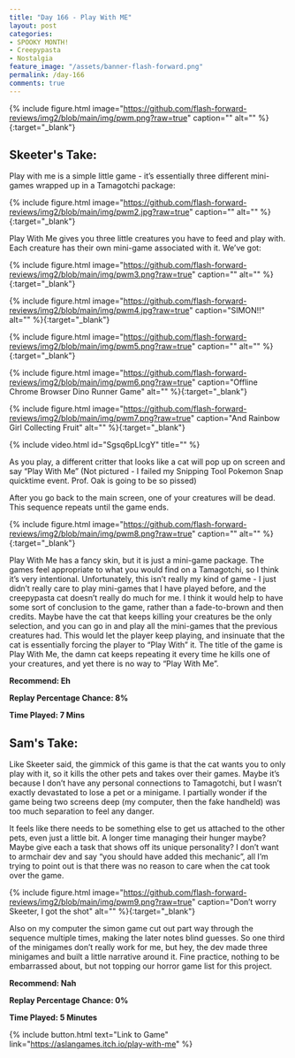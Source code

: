 ```yaml
---
title: "Day 166 - Play With ME"
layout: post
categories:
- SPOOKY MONTH!
- Creepypasta
- Nostalgia
feature_image: "/assets/banner-flash-forward.png"
permalink: /day-166
comments: true
---
```


{% include figure.html image="https://github.com/flash-forward-reviews/img2/blob/main/img/pwm.png?raw=true" caption="" alt="" %}{:target="_blank"}

## Skeeter's Take:

Play with me is a simple little game - it’s essentially three different mini-games wrapped up in a Tamagotchi package: 

{% include figure.html image="https://github.com/flash-forward-reviews/img2/blob/main/img/pwm2.jpg?raw=true" caption="" alt="" %}{:target="_blank"}

Play With Me gives you three little creatures you have to feed and play with. Each creature has their own mini-game associated with it. We’ve got: 

{% include figure.html image="https://github.com/flash-forward-reviews/img2/blob/main/img/pwm3.png?raw=true" caption="" alt="" %}{:target="_blank"}

{% include figure.html image="https://github.com/flash-forward-reviews/img2/blob/main/img/pwm4.jpg?raw=true" caption="SIMON!!" alt="" %}{:target="_blank"}

{% include figure.html image="https://github.com/flash-forward-reviews/img2/blob/main/img/pwm5.png?raw=true" caption="" alt="" %}{:target="_blank"}

{% include figure.html image="https://github.com/flash-forward-reviews/img2/blob/main/img/pwm6.png?raw=true" caption="Offline Chrome Browser Dino Runner Game" alt="" %}{:target="_blank"}

{% include figure.html image="https://github.com/flash-forward-reviews/img2/blob/main/img/pwm7.png?raw=true" caption="And Rainbow Girl Collecting Fruit" alt="" %}{:target="_blank"}

{% include video.html id="Sgsq6pLIcgY" title="" %}

As you play, a different critter that looks like a cat will pop up on screen and say “Play With Me” (Not pictured - I failed my Snipping Tool Pokemon Snap quicktime event. Prof. Oak is going to be so pissed)

After you go back to the main screen, one of your creatures will be dead. This sequence repeats until the game ends. 

{% include figure.html image="https://github.com/flash-forward-reviews/img2/blob/main/img/pwm8.png?raw=true" caption="" alt="" %}{:target="_blank"}

Play With Me has a fancy skin, but it is just a mini-game package. The games feel appropriate to what you would find on a Tamagotchi, so I think it’s very intentional. Unfortunately, this isn’t really my kind of game - I just didn’t really care to play mini-games that I have played before, and the creepypasta cat doesn’t really do much for me.  I think it would help to have some sort of conclusion to the game, rather than a fade-to-brown and then credits. Maybe have the cat that keeps killing your creatures be the only selection, and you can go in and play all the mini-games that the previous creatures had. This would let the player keep playing, and insinuate that the cat is essentially forcing the player to “Play With” it. The title of the game is Play With Me, the damn cat keeps repeating it every time he kills one of your creatures, and yet there is no way to “Play With Me”.

**Recommend: Eh**

**Replay Percentage Chance: 8%**

**Time Played: 7 Mins**

## Sam's Take:

Like Skeeter said, the gimmick of this game is that the cat wants you to only play with it, so it kills the other pets and takes over their games. Maybe it’s because I don’t have any personal connections to Tamagotchi, but I wasn’t exactly devastated to lose a pet or a minigame. I partially wonder if the game being two screens deep (my computer, then the fake handheld) was too much separation to feel any danger.

It feels like there needs to be something else to get us attached to the other pets, even just a little bit. A longer time managing their hunger maybe? Maybe give each a task that shows off its unique personality? I don’t want to armchair dev and say “you should have added this mechanic”, all I’m trying to point out is that there was no reason to care when the cat took over the game.

{% include figure.html image="https://github.com/flash-forward-reviews/img2/blob/main/img/pwm9.png?raw=true" caption="Don’t worry Skeeter, I got the shot" alt="" %}{:target="_blank"}

Also on my computer the simon game cut out part way through the sequence multiple times, making the later notes blind guesses. So one third of the minigames don’t really work for me, but hey, the dev made three minigames and built a little narrative around it. Fine practice, nothing to be embarrassed about, but not topping our horror game list for this project. 

**Recommend: Nah** 

**Replay Percentage Chance: 0%**

**Time Played: 5 Minutes**

{% include button.html text="Link to Game" link="https://aslangames.itch.io/play-with-me" %}